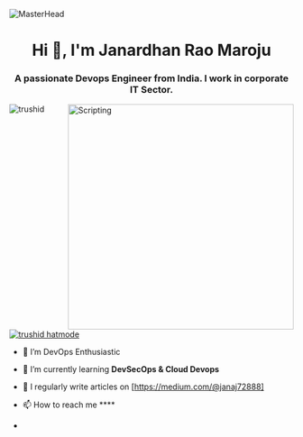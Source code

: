 
![MasterHead](https://www.globalsign.com/application/files/8716/8451/0374/Devsecops_GIF.gif)
<h1 align="center">Hi 👋, I'm Janardhan Rao Maroju</h1>
<h3 align="center">A passionate Devops Engineer from India. I work in corporate IT Sector.</h3>
<img align="right" alt="Scripting" width="400" src="https://cdn.dribbble.com/userupload/7725640/file/original-a2b82ab8779ece4c49df3672f7753ccb.gif">

<p align="left"> <img src="https://komarev.com/ghpvc/?username=trushid&label=Profile%20views&color=0e75b6&style=flat" alt="trushid" /> </p>

<p align="left"> <a href="https://twitter.com/trushid hatmode" target="blank"><img src="https://img.shields.io/twitter/follow/trushid hatmode?logo=twitter&style=for-the-badge" alt="trushid hatmode" /></a> </p>

- 🔭 I’m DevOps Enthusiastic

- 🌱 I’m currently learning **DevSecOps & Cloud Devops**

- 📝 I regularly write articles on [https://medium.com/@janaj72888]

- 📫 How to reach me ****
- 



